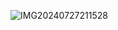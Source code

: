 ![IMG20240727211528](https://github.com/user-attachments/assets/2c045d95-8ae7-4c8c-966f-8105757d2014)
